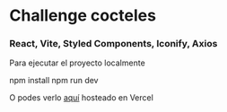 # Challenge cocteles

### React, Vite, Styled Components, Iconify, Axios

Para ejecutar el proyecto localmente

npm install
npm run dev

O podes verlo [aquí](https://challenge-cocteles.vercel.app/) hosteado en Vercel
